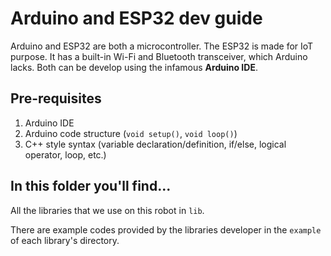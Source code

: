# Arduino and ESP32 dev guide

Arduino and ESP32 are both a microcontroller. The ESP32 is made for IoT purpose.
It has a built-in Wi-Fi and Bluetooth transceiver, which Arduino lacks. Both can be develop using the infamous **Arduino IDE**.

## Pre-requisites

1. Arduino IDE
2. Arduino code structure (`void setup()`, `void loop()`)
3. C++ style syntax (variable declaration/definition, if/else, logical operator, loop, etc.)

## In this folder you'll find...
All the libraries that we use on this robot in `lib`.

There are example codes provided by the libraries developer in the `example` of each library's directory.
